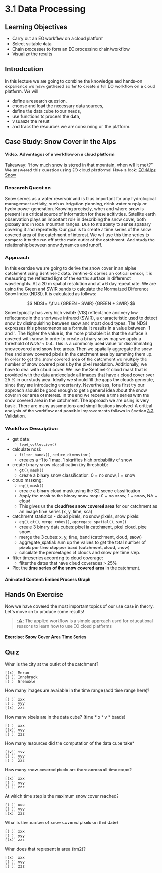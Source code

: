 # 3.1 Data Processing

## Learning Objectives
- Carry out an EO workflow on a cloud platform
- Select suitable data
- Chain processes to form an EO processing chain/workflow
- Visualize the results

## Introdcution
In this lecture we are going to combine the knowledge and hands-on experience we have gathered so far to create a full EO workflow on a cloud platform.
We will  
- define a research question,
- choose and load the necessary data sources, 
- define the data cube to our needs, 
- use functions to process the data, 
- visualize the result
- and track the resources we are consuming on the platform.

## Case Study: Snow Cover in the Alps

#### Video: Advantages of a workflow on a cloud platform
Takeaway: “How much snow is stored in that mountain, when will it melt?” We answered this question using EO cloud platforms! Have a look: [EO4Alps Snow](https://waterjade.com/eo4alps-snow/)

### Research Question
Snow serves as a water reservoir and is thus important for any hydrological management activity, such as irrigation planning, drink water supply or hydro power generation. Knowing precisely, when and where snow is present is a critical source of information for these acitivities. Satellite earth observation plays an important role in describing the snow cover, both globally and in local mountain ranges. Due to it's ability to sense spatially covering it and repeatedly. Our goal is to create a time series of the snow covered area of the catchment of interest. We will use this time series to compare it to the run off at the main outlet of the catchment. And study the relationship between snow dynamics and runoff.

### Approach
In this exercise we are going to derive the snow cover in an alpine catchment using Sentinel-2 data. Sentinel-2 carries an optical sensor, it is measuring the reflected light of the earths surface in differenct wavelenghts. At a 20 m spatial resolution and at a 6 day repeat rate. We are using the Green and SWIR bands to calculate the Normalized Difference Snow Index (NDSI). It is calculated as follows:

$$ NDSI = \\frac {GREEN - SWIR} {GREEN + SWIR} $$

Snow typically has very high visible (VIS) reflectance and very low reflectance in the shortwave infrared (SWIR), a characteristic used to detect snow by distinguishing between snow and most cloud types. The NDSI expresses this phenomenon as a formula. It results in a value between -1 and 1. The higher the value is, the more probable it is that the surface is covered with snow. In order to create a binary snow map we apply a threshold of $NDSI < 0.4$. This is a commonly used value for discriminating snowcovered and snow free areas. Then we spatially aggregate the snow free and snow covered pixels in the catchment area by summing them up. In order to get the snow covered area of the catchment we multiply the number of snow covered pixels by the pixel resolution. Additionally, we have to deal with cloud cover. We use the Sentinel-2 cloud mask that is provided with the data and exclude all images that have a cloud cover over 25 % in our study area. Ideally we should fill the gaps the clouds generate, since they are introducing uncertainty. Nevertheless, for a first try our approach should be good enough to get a general idea about the snow cover in our area of interest. In the end we receive a time series with the snow covered area in the catchment. 
The approach we are using is very basic. There are many assumptions and simplifications involved. A critical analysis of the workflow and possible improvements follows in Section [3.3 Validation](https://github.com/EO-College/cubes-and-clouds/blob/main/lectures/3.3_validation/3.3_validation.md#critically-analyse-a-workflow).


### Workflow Description
- get data:
  - `load_collection()`
- calculate ndsi:
  - `filter_bands()`, `reduce_dimension()`
  - creates a -1 to 1 map, 1 signifies high probability of snow
- create binary snow classification (by threshold):
  - `gt()`, `mask()`,
  - create a binary snow classification: 0 = no snow, 1 = snow
- cloud masking:
  - `eq()`, `mask()`
  - create a binary cloud mask using the S2 scene classification
  - Apply the mask to the binary snow map: 0 = no snow, 1 = snow, NA = cloud
  - This gives us the **cloudfree snow covered area** for our catchment as an image time series (x, y, time, sca)
- catchment statistics - cloud pixels, no snow pixels, snow pixels:
  -  `eq()`, `gt()`, `merge_cubes()`, `aggregate_spatial()`, `sum()`
  -  create 3 binary data cubes: pixel in catchment, pixel cloud, pixel snow.
  -  merge the 3 cubes: x, y, time, band (catchment, cloud, snow)
  -  aggregate_spatial: sum up the values to get the total number of pixels per time step per band (catchment, cloud, snow)
  -  calculate the percentages of clouds and snow per time step.
- filter timeseries according to cloud coverage:
  - filter the dates that have cloud coverages > 25%
- Plot the **time series of the snow covered area** in the catchment.


#### Animated Content: Embed Process Graph

## Hands On Exercise
Now we have covered the most important topics of our use case in theory. Let's move on to produce some results!

> ::warning:: The applied workflow is a simple approach used for educational reasons to learn how to use EO cloud platforms

#### Exercise: Snow Cover Area Time Series

## Quiz

What is the city at the outlet of the catchment? 

    [(x)] Meran
    [( )] Innsbruck
    [( )] Grenoble

How many images are available in the time range (add time range here)?

    [( )] xxx
    [( )] yyy
    [(x)] zzz

How many pixels are in the data cube? (time * x * y * bands)

    [( )] xxx
    [(x)] yyy
    [( )] zzz

How many resources did the computation of the data cube take?

    [(x)] xxx
    [( )] yyy
    [( )] zzz

How many snow covered pixels are there across all time steps?

    [(x)] xxx
    [( )] yyy
    [( )] zzz

At which time step is the maximum snow cover reached?

    [( )] xxx
    [( )] yyy
    [(x)] zzz
 
What is the number of snow covered pixels on that date?

    [( )] xxx
    [( )] yyy
    [(x)] zzz

What does that represent in area (km2)?

    [(x)] xxx
    [( )] yyy
    [( )] zzz




